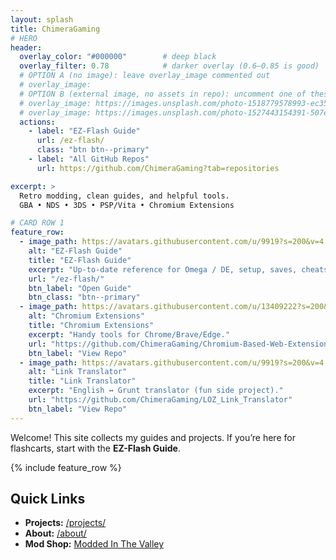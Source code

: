 ```yaml
---
layout: splash
title: ChimeraGaming
# HERO
header:
  overlay_color: "#000000"        # deep black
  overlay_filter: 0.78            # darker overlay (0.6–0.85 is good)
  # OPTION A (no image): leave overlay_image commented out
  # overlay_image:
  # OPTION B (external image, no assets in repo): uncomment one of these
  # overlay_image: https://images.unsplash.com/photo-1518779578993-ec3579fee39f?w=1920&q=80&auto=format&fit=crop
  # overlay_image: https://images.unsplash.com/photo-1527443154391-507e9dc6c5cc?w=1920&q=80&auto=format&fit=crop
  actions:
    - label: "EZ-Flash Guide"
      url: /ez-flash/
      class: "btn btn--primary"
    - label: "All GitHub Repos"
      url: https://github.com/ChimeraGaming?tab=repositories

excerpt: >
  Retro modding, clean guides, and helpful tools.  
  GBA • NDS • 3DS • PSP/Vita • Chromium Extensions

# CARD ROW 1
feature_row:
  - image_path: https://avatars.githubusercontent.com/u/9919?s=200&v=4
    alt: "EZ-Flash Guide"
    title: "EZ-Flash Guide"
    excerpt: "Up-to-date reference for Omega / DE, setup, saves, cheats, and fixes."
    url: "/ez-flash/"
    btn_label: "Open Guide"
    btn_class: "btn--primary"
  - image_path: https://avatars.githubusercontent.com/u/13409222?s=200&v=4
    alt: "Chromium Extensions"
    title: "Chromium Extensions"
    excerpt: "Handy tools for Chrome/Brave/Edge."
    url: "https://github.com/ChimeraGaming/Chromium-Based-Web-Extensions"
    btn_label: "View Repo"
  - image_path: https://avatars.githubusercontent.com/u/9919?s=200&v=4
    alt: "Link Translator"
    title: "Link Translator"
    excerpt: "English ↔ Grunt translator (fun side project)."
    url: "https://github.com/ChimeraGaming/LOZ_Link_Translator"
    btn_label: "View Repo"
---
```


Welcome! This site collects my guides and projects. If you’re here for flashcarts, start with the **EZ-Flash Guide**.

{% include feature_row %}

## Quick Links
- **Projects:** [/projects/](/projects/)
- **About:** [/about/](/about/)
- **Mod Shop:** [Modded In The Valley](https://www.facebook.com/ModdedInTheValley/)

